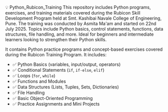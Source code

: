 💡 Python_Rubicon_Training
This repository includes Python programs, exercises, and training materials covered during the Rubicon Skill Development Program 
held at Smt. Kashibai Navale College of Engineering, Pune. The training was conducted by Asmita Ma'am and started on 22nd July 2025.
Topics include Python basics, control statements, functions, data structures, file handling, and more.
Ideal for beginners and intermediate learners looking to strengthen their Python skills.

It contains Python practice programs and concept-based exercises covered during the Rubicon Training Program. It includes:

- ✅ Python Basics (variables, input/output, operators)
- ✅ Conditional Statements (`if`, `if-else`, `elif`)
- ✅ Loops (`for`, `while`)
- ✅ Functions and Modules
- ✅ Data Structures (Lists, Tuples, Sets, Dictionaries)
- ✅ File Handling
- ✅ Basic Object-Oriented Programming
- ✅ Practice Assignments and Mini Projects


